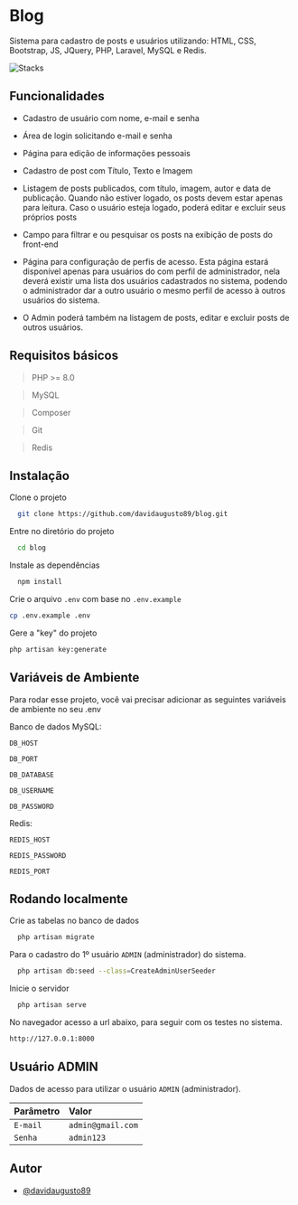 # Blog

Sistema para cadastro de posts e usuários utilizando: HTML, CSS, Bootstrap, JS, JQuery, PHP, Laravel, MySQL e Redis.

![Stacks](https://skills.thijs.gg/icons?i=html,css,bootstrap,js,jquery,php,laravel,mysql,redis)

## Funcionalidades

- Cadastro de usuário com nome, e-mail e senha

- Área de login solicitando e-mail e senha

- Página para edição de informações pessoais

- Cadastro de post com Título, Texto e Imagem

- Listagem de posts publicados, com título, imagem, autor e data de publicação. Quando não estiver logado, os posts devem estar apenas para leitura. Caso o usuário esteja logado, poderá editar e excluir seus próprios posts

- Campo para filtrar e ou pesquisar os posts na exibição de posts do front-end

- Página para configuração de perfis de acesso. Esta página estará disponível apenas para usuários do com perfil de administrador, nela deverá existir uma lista dos usuários cadastrados no sistema, podendo o administrador dar a outro usuário o mesmo perfil de acesso à outros usuários do sistema.

- O Admin poderá também na listagem de posts, editar e excluir posts de outros usuários.

## Requisitos básicos

> PHP >= 8.0

> MySQL

> Composer

> Git

> Redis

## Instalação

Clone o projeto

```bash
  git clone https://github.com/davidaugusto89/blog.git
```

Entre no diretório do projeto

```bash
  cd blog
```

Instale as dependências

```bash
  npm install
```

Crie o arquivo `.env` com base no `.env.example`

```bash
cp .env.example .env
```

Gere a "key" do projeto

```bash
php artisan key:generate
```

## Variáveis de Ambiente

Para rodar esse projeto, você vai precisar adicionar as seguintes variáveis de ambiente no seu .env

Banco de dados MySQL: 

`DB_HOST`

`DB_PORT`

`DB_DATABASE`

`DB_USERNAME`

`DB_PASSWORD`

Redis:

`REDIS_HOST`

`REDIS_PASSWORD`

`REDIS_PORT`

## Rodando localmente

Crie as tabelas no banco de dados

```bash
  php artisan migrate
```

Para o cadastro do 1º usuário `ADMIN` (administrador) do sistema.

```bash
  php artisan db:seed --class=CreateAdminUserSeeder
```

Inicie o servidor

```bash
  php artisan serve
```

No navegador acesso a url abaixo, para seguir com os testes no sistema.
```bash
http://127.0.0.1:8000
```

## Usuário ADMIN

Dados de acesso para utilizar o usuário `ADMIN` (administrador).

| Parâmetro   | Valor      |
| :---------- | :--------- |
| `E-mail` | `admin@gmail.com` |
| `Senha`  | `admin123` |

## Autor

- [@davidaugusto89](https://www.github.com/davidaugusto89)